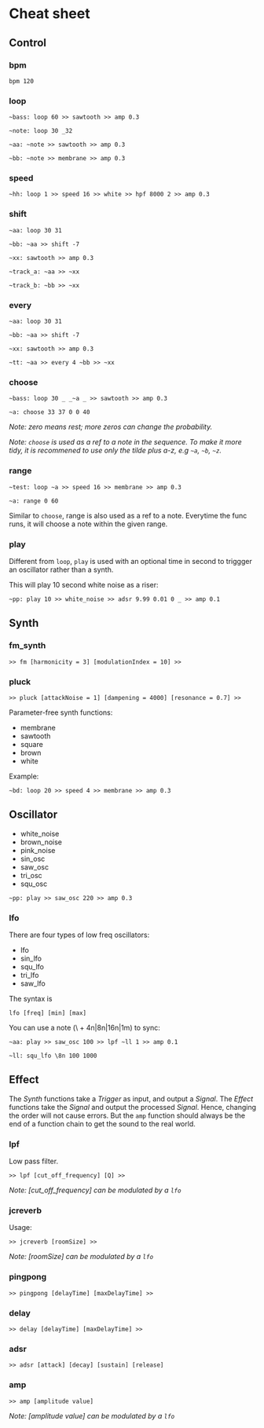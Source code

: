 # Cheat sheet

## Control

### bpm
```
bpm 120
```

### loop

```
~bass: loop 60 >> sawtooth >> amp 0.3
```

```
~note: loop 30 _32

~aa: ~note >> sawtooth >> amp 0.3

~bb: ~note >> membrane >> amp 0.3
```

### speed
```
~hh: loop 1 >> speed 16 >> white >> hpf 8000 2 >> amp 0.3
```

### shift
```
~aa: loop 30 31

~bb: ~aa >> shift -7

~xx: sawtooth >> amp 0.3

~track_a: ~aa >> ~xx

~track_b: ~bb >> ~xx
```

### every
```
~aa: loop 30 31

~bb: ~aa >> shift -7

~xx: sawtooth >> amp 0.3

~tt: ~aa >> every 4 ~bb >> ~xx
```
### choose

```
~bass: loop 30 _ _~a _ >> sawtooth >> amp 0.3

~a: choose 33 37 0 0 40
```

*Note: zero means rest; more zeros can change the probability.*

*Note: ```choose``` is used as a ref to a note in the sequence. To make it more tidy, it is recommened to use only the tilde plus a-z, e.g ```~a```, ```~b```, ```~z```.*

### range

```
~test: loop ~a >> speed 16 >> membrane >> amp 0.3

~a: range 0 60
```

Similar to ```choose```, range is also used as a ref to a note. Everytime the func runs, it will choose a note within the given range.

### play

Different from ```loop```, ```play``` is used with an optional time in second to triggger an oscillator rather than a synth.

This will play 10 second white noise as a riser:
```
~pp: play 10 >> white_noise >> adsr 9.99 0.01 0 _ >> amp 0.1
```

## Synth

### fm_synth

```
>> fm [harmonicity = 3] [modulationIndex = 10] >>
```

### pluck

```
>> pluck [attackNoise = 1] [dampening = 4000] [resonance = 0.7] >>
```

Parameter-free synth functions:
- membrane
- sawtooth
- square
- brown
- white

Example:
```
~bd: loop 20 >> speed 4 >> membrane >> amp 0.3
```

## Oscillator

- white_noise
- brown_noise
- pink_noise
- sin_osc
- saw_osc
- tri_osc
- squ_osc

```
~pp: play >> saw_osc 220 >> amp 0.3
```

### lfo

There are four types of low freq oscillators:

- lfo
- sin_lfo
- squ_lfo
- tri_lfo
- saw_lfo

The syntax is 

```
lfo [freq] [min] [max]
```

You can use a note (\ + 4n|8n|16n|1m) to sync:
```
~aa: play >> saw_osc 100 >> lpf ~ll 1 >> amp 0.1

~ll: squ_lfo \8n 100 1000
```

## Effect

The *Synth* functions take a *Trigger* as input, and output a *Signal*. The *Effect* functions take the *Signal* and output the processed *Signal*. Hence, changing the order will not cause errors. But the ```amp``` function should always be the end of a function chain to get the sound to the real world.

### lpf

Low pass filter.

```
>> lpf [cut_off_frequency] [Q] >>
```
*Note: [cut_off_frequency] can be modulated by a ```lfo```*

### jcreverb

Usage:
```
>> jcreverb [roomSize] >>
```
*Note: [roomSize] can be modulated by a ```lfo```*

### pingpong

```
>> pingpong [delayTime] [maxDelayTime] >>
```

### delay
```
>> delay [delayTime] [maxDelayTime] >>
```

### adsr
```
>> adsr [attack] [decay] [sustain] [release]
```
### amp

```
>> amp [amplitude value]
```

*Note: [amplitude value] can be modulated by a ```lfo```*